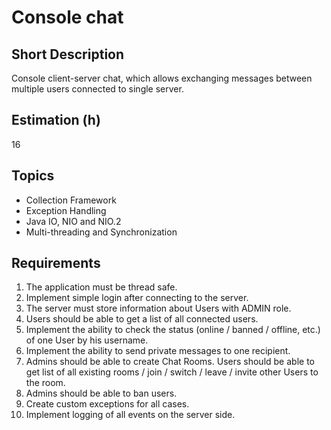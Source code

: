 # Console chat

## Short Description

Console client-server chat, which allows exchanging messages between multiple users connected to single server.

## Estimation (h)

16

## Topics

* Collection Framework
* Exception Handling
* Java IO, NIO and NIO.2
* Multi-threading and Synchronization

## Requirements

1. The application must be thread safe.
2. Implement simple login after connecting to the server.
3. The server must store information about Users with ADMIN role.
4. Users should be able to get a list of all connected users.
5. Implement the ability to check the status (online / banned / offline, etc.) of one User by his username.
6. Implement the ability to send private messages to one recipient.
7. Admins should be able to create Chat Rooms. Users should be able to get list of all existing rooms / join / switch /
    leave / invite other Users to the room.
8. Admins should be able to ban users.
9. Create custom exceptions for all cases.
10. Implement logging of all events on the server side.
